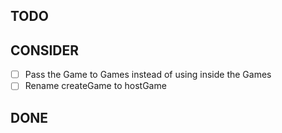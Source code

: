 ## TODO

## CONSIDER 

- [ ] Pass the Game to Games instead of using inside the Games
- [ ] Rename createGame to hostGame

## DONE